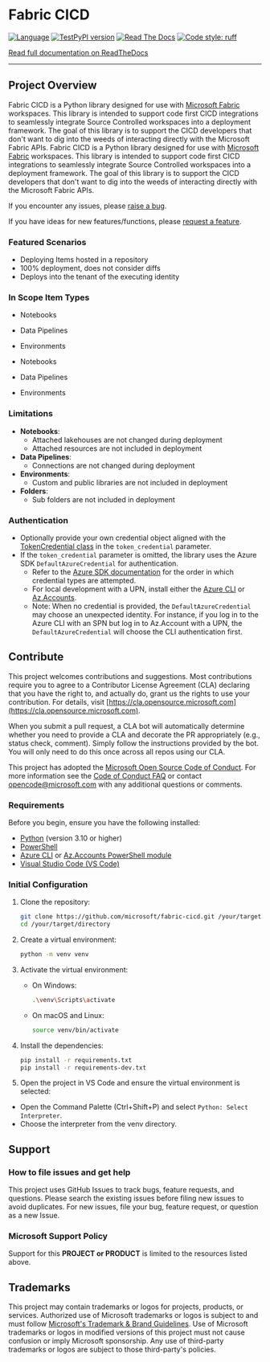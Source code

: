 # Fabric CICD

[![Language](https://img.shields.io/badge/language-Python-blue.svg)](https://www.python.org/)
[![TestPyPI version](https://img.shields.io/badge/TestPyPI-fabric--cicd-blue)](https://test.pypi.org/project/fabric-cicd/)
[![Read The Docs](https://readthedocs.org/projects/fabric-cicd/badge/?version=latest&style=flat)](https://readthedocs.org/projects/fabric-cicd/)
[![Code style: ruff](https://img.shields.io/badge/code%20style-ruff-000000.svg)](https://github.com/charliermarsh/ruff)

<!-- [![PyPI version](https://badge.fury.io/py/fabric-cicd.svg)](https://badge.fury.io/py/fabric-cicd) -->
<!-- [![Downloads](https://static.pepy.tech/badge/fabric-cicd)](https://pepy.tech/project/fabric-cicd) -->

[Read full documentation on ReadTheDocs](https://fabric-cicd.readthedocs.io/en/latest/)

---

## Project Overview

Fabric CICD is a Python library designed for use with [Microsoft Fabric](https://learn.microsoft.com/en-us/fabric/) workspaces. This library is intended to support code first CICD integrations to seamlessly integrate Source Controlled workspaces into a deployment framework. The goal of this library is to support the CICD developers that don't want to dig into the weeds of interacting directly with the Microsoft Fabric APIs.
Fabric CICD is a Python library designed for use with [Microsoft Fabric](https://learn.microsoft.com/en-us/fabric/) workspaces. This library is intended to support code first CICD integrations to seamlessly integrate Source Controlled workspaces into a deployment framework. The goal of this library is to support the CICD developers that don't want to dig into the weeds of interacting directly with the Microsoft Fabric APIs.

If you encounter any issues, please [raise a bug](https://github.com/microsoft/fabric-cicd/issues/new?assignees=&labels=&projects=&template=bug_report.md&title=).

If you have ideas for new features/functions, please [request a feature](https://github.com/microsoft/fabric-cicd/issues/new?assignees=&labels=&projects=&template=feature_request.md&title=).

### Featured Scenarios

- Deploying Items hosted in a repository
- 100% deployment, does not consider diffs
- Deploys into the tenant of the executing identity

### In Scope Item Types

- Notebooks
- Data Pipelines
- Environments


- Notebooks
- Data Pipelines
- Environments

### Limitations

- **Notebooks**:
  - Attached lakehouses are not changed during deployment
  - Attached resources are not included in deployment
- **Data Pipelines**:
  - Connections are not changed during deployment
- **Environments**:
  - Custom and public libraries are not included in deployment
- **Folders**:
  - Sub folders are not included in deployment

### Authentication

- Optionally provide your own credential object aligned with the [TokenCredential class](https://learn.microsoft.com/en-us/dotnet/api/azure.core.tokencredential) in the `token_credential` parameter.
- If the `token_credential` parameter is omitted, the library uses the Azure SDK `DefaultAzureCredential` for authentication.
  - Refer to the [Azure SDK documentation](https://learn.microsoft.com/en-us/azure/developer/python/sdk/authentication/credential-chains?tabs=dac#defaultazurecredential-overview) for the order in which credential types are attempted.
  - For local development with a UPN, install either the [Azure CLI](https://learn.microsoft.com/en-us/cli/azure/install-azure-cli-windows) or [Az.Accounts](https://www.powershellgallery.com/packages/Az.Accounts/2.2.3).
  - Note: When no credential is provided, the `DefaultAzureCredential` may choose an unexpected identity. For instance, if you log in to the Azure CLI with an SPN but log in to Az.Account with a UPN, the `DefaultAzureCredential` will choose the CLI authentication first.

## Contribute

This project welcomes contributions and suggestions. Most contributions require you to agree to a Contributor License Agreement (CLA) declaring that you have the right to, and actually do, grant us the rights to use your contribution. For details, visit [https://cla.opensource.microsoft.com](https://cla.opensource.microsoft.com).

When you submit a pull request, a CLA bot will automatically determine whether you need to provide a CLA and decorate the PR appropriately (e.g., status check, comment). Simply follow the instructions provided by the bot. You will only need to do this once across all repos using our CLA.

This project has adopted the [Microsoft Open Source Code of Conduct](https://opensource.microsoft.com/codeofconduct/). For more information see the [Code of Conduct FAQ](https://opensource.microsoft.com/codeofconduct/faq/) or contact [opencode@microsoft.com](mailto:opencode@microsoft.com) with any additional questions or comments.

### Requirements

Before you begin, ensure you have the following installed:

- [Python](https://www.python.org/downloads/) (version 3.10 or higher)
- [PowerShell](https://docs.microsoft.com/en-us/powershell/scripting/install/installing-powershell)
- [Azure CLI](https://learn.microsoft.com/en-us/cli/azure/install-azure-cli-windows) or [Az.Accounts PowerShell module](https://www.powershellgallery.com/packages/Az.Accounts/2.2.3)
- [Visual Studio Code (VS Code)](https://code.visualstudio.com/)

### Initial Configuration

1. Clone the repository:

   ```sh
   git clone https://github.com/microsoft/fabric-cicd.git /your/target/directory
   cd /your/target/directory
   ```

1. Create a virtual environment:

   ```sh
   python -m venv venv
   ```

1. Activate the virtual environment:

   - On Windows:

     ```sh
     .\venv\Scripts\activate
     ```

   - On macOS and Linux:

     ```sh
     source venv/bin/activate
     ```

1. Install the dependencies:

   ```sh
   pip install -r requirements.txt
   pip install -r requirements-dev.txt
   ```

1. Open the project in VS Code and ensure the virtual environment is selected:

- Open the Command Palette (Ctrl+Shift+P) and select `Python: Select Interpreter`.
- Choose the interpreter from the venv directory.

## Support

### How to file issues and get help

This project uses GitHub Issues to track bugs, feature requests, and questions. Please search the existing issues before filing new issues to avoid duplicates. For new issues, file your bug, feature request, or question as a new Issue.

### Microsoft Support Policy

Support for this **PROJECT or PRODUCT** is limited to the resources listed above.

## Trademarks

This project may contain trademarks or logos for projects, products, or services. Authorized use of Microsoft trademarks or logos is subject to and must follow [Microsoft's Trademark & Brand Guidelines](https://www.microsoft.com/en-us/legal/intellectualproperty/trademarks/usage/general). Use of Microsoft trademarks or logos in modified versions of this project must not cause confusion or imply Microsoft sponsorship. Any use of third-party trademarks or logos are subject to those third-party's policies.
